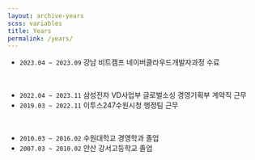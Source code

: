 ```yaml
---
layout: archive-years
scss: variables
title: Years
permalink: /years/
---
```


- `2023.04 ~ 2023.09` 강남 비트캠프 네이버클라우드개발자과정 수료  
<br>

- `2022.04 ~ 2023.11` 삼성전자 VD사업부 글로벌소싱 경영기획부 계약직 근무  
- `2019.03 ~ 2022.11` 이투스247수원시청 행정팀 근무  
<br>

- `2010.03 ~ 2016.02` 수원대학교 경영학과 졸업  
- `2007.03 ~ 2010.02` 안산 강서고등학교 졸업    



  
  

